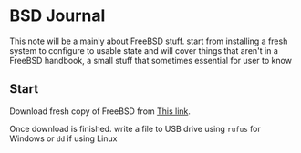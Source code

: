 BSD Journal
===

This note will be a mainly about FreeBSD stuff. start from installing a fresh system to configure to usable state and will cover things that aren't in a FreeBSD handbook, a small stuff that sometimes essential for user to know

Start
---

Download fresh copy of FreeBSD from [This link]().

Once download is finished. write a file to USB drive using `rufus` for Windows or `dd` if using Linux

